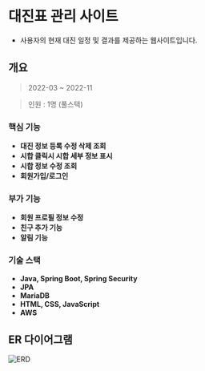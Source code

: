 # 대진표 관리 사이트
- 사용자의 현재 대진 일정 및 결과를 제공하는 웹사이트입니다.

## 개요
> 2022-03 ~ 2022-11

> 인원 : 1명 (풀스택)

### 핵심 기능
* **대진 정보 등록 수정 삭제 조회**
* **시합 클릭시 시합 세부 정보 표시**
* **시합 정보 수정 조회**
* **회원가입/로그인**

### 부가 기능
* **회원 프로필 정보 수정**
* **친구 추가 기능**
* **알림 기능**

### 기술 스택
- **Java, Spring Boot, Spring Security**
- **JPA**
- **MariaDB**
- **HTML, CSS, JavaScript**
- **AWS**

## ER 다이어그램
![ERD](https://github.com/gudrb4869/draw-webapp/assets/93168480/e0de7c30-dd6b-4408-8d0d-26607b30cb49)
